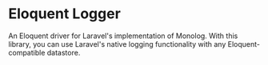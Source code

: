 # Eloquent Logger
An Eloquent driver for Laravel's implementation of Monolog. With this library, you can use Laravel's native logging functionality with any Eloquent-compatible datastore.

